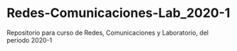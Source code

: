 # Redes-Comunicaciones-Lab_2020-1
Repositorio para curso de Redes, Comunicaciones y Laboratorio, del periodo 2020-1
